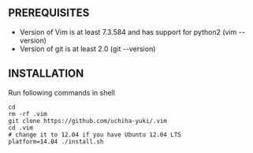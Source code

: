 ## PREREQUISITES
	
* Version of Vim is at least 7.3.584 and has support for python2 (vim --version)
* Version of git is at least 2.0 (git --version)

## INSTALLATION

Run following commands in shell
	
	cd
	rm -rf .vim
	git clone https://github.com/uchiha-yuki/.vim
	cd .vim
	# change it to 12.04 if you have Ubuntu 12.04 LTS
	platform=14.04 ./install.sh
	
	
